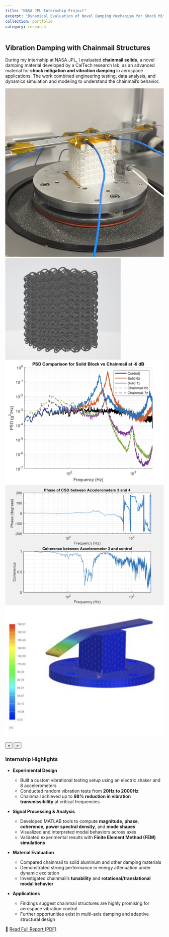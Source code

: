```yaml
---
title: "NASA JPL Internship Project"
excerpt: "Dynamical Evaluation of Novel Damping Mechanism for Shock Mitigation in Aerospace Applications"
collection: portfolio
category: research
---
```


## Vibration Damping with Chainmail Structures  

During my internship at NASA JPL, I evaluated **chainmail solids**, a novel damping material developed by a CalTech research lab, as an advanced material for **shock mitigation and vibration damping** in aerospace applications. The work combined engineering testing, data analysis, and dynamics simulation and modeling to understand the chainmail’s behavior.

<div class="glider-contain">
  <div class="glider">
    <img src="/images/chain5.jpg" alt="Rover 2" class="content-image" />
    <img src="/images/chain2.jpg" alt="Rover 2 course" class="content-image" />
    <img src="/images/PSD2.png" alt="Rover wiring" class="content-image" />
    <img src="/images/PSD.png" alt="Rover wiring" class="content-image" />
    <img src="/images/FEM.png" alt="Rover wiring" class="content-image" />
  </div>

  <button aria-label="Previous" class="glider-prev">«</button>
  <button aria-label="Next" class="glider-next">»</button>
  <div role="tablist" class="dots"></div>
</div>

### Internship Highlights

- **Experimental Design**
  - Built a custom vibrational testing setup using an electric shaker and 8 accelerometers  
  - Conducted random vibration tests from **20Hz to 2000Hz**  
  - Chainmail achieved up to **98% reduction in vibration transmissibility** at critical frequencies

- **Signal Processing & Analysis**
  - Developed MATLAB tools to compute **magnitude**, **phase**, **coherence**, **power spectral density**, and **mode shapes**  
  - Visualized and interpreted modal behaviors across axes  
  - Validated experimental results with **Finite Element Method (FEM) simulations**

- **Material Evaluation**
  - Compared chainmail to solid aluminum and other damping materials  
  - Demonstrated strong performance in energy attenuation under dynamic excitation  
  - Investigated chainmail’s **tunability** and **rotational/translational modal behavior**

- **Applications**
  - Findings suggest chainmail structures are highly promising for aerospace vibration control  
  - Further opportunities exist in multi-axis damping and adaptive structural design

📄 [Read Full Report (PDF)](/files/JPLFinalReport.pdf)


<script>
  window.addEventListener('load', function(){
    new Glider(document.querySelector('.glider'), {
      slidesToShow: 1,
      dots: '.dots',
      draggable: true,
      arrows: {
        prev: '.glider-prev',
        next: '.glider-next'
      }
    });
  });
</script>

